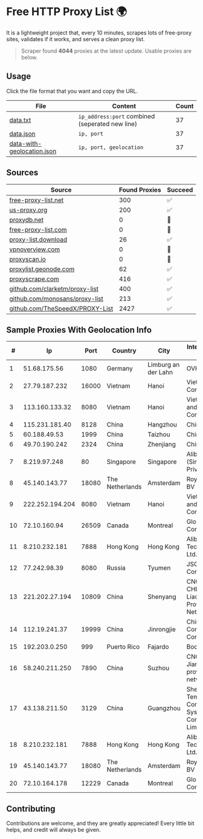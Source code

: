 
# Free HTTP Proxy List 🌍

It is a lightweight project that, every 10 minutes, scrapes lots of free-proxy sites, validates if it works, and serves a clean proxy list.


> Scraper found **4044** proxies at the latest update. Usable proxies are below.

## Usage

Click the file format that you want and copy the URL.


|File|Content|Count|
|----|-------|-----|
|[data.txt](https://raw.githubusercontent.com/themiralay/Proxy-List-World/master/data.txt)|`ip_address:port` combined (seperated new line)|37|
|[data.json](https://raw.githubusercontent.com/themiralay/Proxy-List-World/master/data.json)|`ip, port`|37|
|[data-with-geolocation.json](https://raw.githubusercontent.com/themiralay/Proxy-List-World/master/data-with-geolocation.json)|`ip, port, geolocation`|37|

## Sources

|Source|Found Proxies|Succeed|
|------|-------------|-------|
|[free-proxy-list.net](https://free-proxy-list.net)|300|✅|
|[us-proxy.org](https://www.us-proxy.org)|200|✅|
|[proxydb.net](http://proxydb.net)|0|🚫|
|[free-proxy-list.com](https://free-proxy-list.com/?page=&port=&type%5B%5D=http&type%5B%5D=https&up_time=0&search=Search)|0|🚫|
|[proxy-list.download](https://www.proxy-list.download/HTTP)|26|✅|
|[vpnoverview.com](https://vpnoverview.com/privacy/anonymous-browsing/free-proxy-servers)|0|🚫|
|[proxyscan.io](https://www.proxyscan.io)|0|🚫|
|[proxylist.geonode.com](https://proxylist.geonode.com/api/proxy-list?limit=300&page=1&sort_by=lastChecked&sort_type=desc&protocols=http,https)|62|✅|
|[proxyscrape.com](https://api.proxyscrape.com/v2/?request=displayproxies&protocol=http&timeout=10000&country=all&ssl=all&anonymity=all)|416|✅|
|[github.com/clarketm/proxy-list](https://raw.githubusercontent.com/clarketm/proxy-list/master/proxy-list-raw.txt)|400|✅|
|[github.com/monosans/proxy-list](https://raw.githubusercontent.com/monosans/proxy-list/main/proxies/http.txt)|213|✅|
|[github.com/TheSpeedX/PROXY-List](https://raw.githubusercontent.com/TheSpeedX/PROXY-List/master/http.txt)|2427|✅|


## Sample Proxies With Geolocation Info

|#|Ip|Port|Country|City|Internet Service Provider|
|-|--|----|-------|----|-------------------------|
|1|51.68.175.56|1080|Germany|Limburg an der Lahn|OVH SAS|
|2|27.79.187.232|16000|Vietnam|Hanoi|Viettel Corporation|
|3|113.160.133.32|8080|Vietnam|Hanoi|VietNam Post and Telecom Corporation|
|4|115.231.181.40|8128|China|Hangzhou|China Telecom|
|5|60.188.49.53|1999|China|Taizhou|Chinanet|
|6|49.70.190.242|2324|China|Zhenjiang|Chinanet|
|7|8.219.97.248|80|Singapore|Singapore|Alibaba Cloud (Singapore) Private Limited|
|8|45.140.143.77|18080|The Netherlands|Amsterdam|RoyaleHosting BV|
|9|222.252.194.204|8080|Vietnam|Hanoi|VietNam Post and Telecom Corporation|
|10|72.10.160.94|26509|Canada|Montreal|GloboTech Communications|
|11|8.210.232.181|7888|Hong Kong|Hong Kong|Alibaba (US) Technology Co., Ltd.|
|12|77.242.98.39|8080|Russia|Tyumen|JSC "Russian Company" LIR|
|13|221.202.27.194|10809|China|Shenyang|CNC Group CHINA169 Liaoning Province Network|
|14|112.19.241.37|19999|China|Jinrongjie|China Mobile Communications Corporation|
|15|192.203.0.250|999|Puerto Rico|Fajardo|Boom NET|
|16|58.240.211.250|7890|China|Suzhou|CNC Group Jiangsu province network|
|17|43.138.211.50|3129|China|Guangzhou|Shenzhen Tencent Computer Systems Company Limited|
|18|8.210.232.181|7888|Hong Kong|Hong Kong|Alibaba (US) Technology Co., Ltd.|
|19|45.140.143.77|18080|The Netherlands|Amsterdam|RoyaleHosting BV|
|20|72.10.164.178|12229|Canada|Montreal|GloboTech Communications|



## Contributing

Contributions are welcome, and they are greatly appreciated! Every
little bit helps, and credit will always be given.

